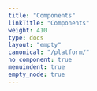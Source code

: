 ```yaml
---
title: "Components"
linkTitle: "Components"
weight: 410
type: docs
layout: "empty"
canonical: "/platform/"
no_component: true
menuindent: true
empty_node: true
---
```

